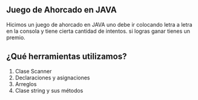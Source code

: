 ## Juego de Ahorcado en JAVA

Hicimos un juego de ahorcado en JAVA uno debe ir colocando letra a letra en la consola y tiene cierta cantidad de intentos. si logras ganar tienes un premio.
## ¿Qué herramientas utilizamos?

 1. Clase Scanner
 2. Declaraciones y asignaciones
 3. Arreglos
 4. Clase string y sus métodos